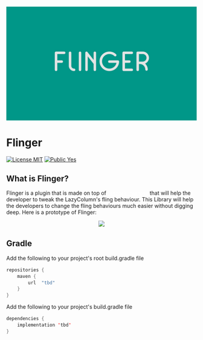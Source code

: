 <p align="center">
  <img src="https://github.com/iamjosephmj/flinger/blob/develop/repo-media/flinger.jpeg" />
</p>

# Flinger

[![License MIT](https://img.shields.io/badge/License-MIT-blue.svg?style=flat)]()
[![Public Yes](https://img.shields.io/badge/Public-yes-green.svg?style=flat)]()

## What is Flinger?

<p>

Flinger is a plugin that is made on top
of <a style = "color: white" href ="https://developer.android.com/jetpack/compose">`jetpack compose`</a>
that will help the developer to tweak the LazyColumn's fling behaviour. This Library will help the
developers to change the fling behaviours much easier without digging deep. Here is a prototype of 
Flinger:
</p>

<p align="center">
  <img src="https://github.com/iamjosephmj/flinger/blob/develop/repo-media/flinger-demo.gif" />
</p>

## Gradle

Add the following to your project's root build.gradle file

```kotlin
repositories {
    maven {
        url  "tbd"
    }
}
```

Add the following to your project's build.gradle file

```kotlin
dependencies {
    implementation 'tbd'
}
```


